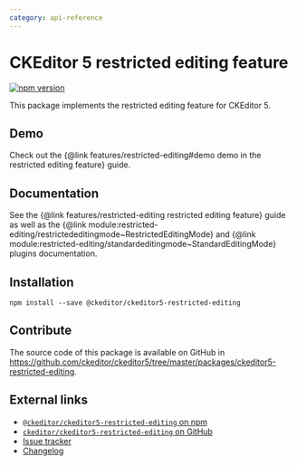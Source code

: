 ```yaml
---
category: api-reference
---
```


# CKEditor 5 restricted editing feature

[![npm version](https://badge.fury.io/js/%40ckeditor%2Fckeditor5-restricted-editing.svg)](https://www.npmjs.com/package/@ckeditor/ckeditor5-restricted-editing)

This package implements the restricted editing feature for CKEditor 5.

## Demo

Check out the {@link features/restricted-editing#demo demo in the restricted editing feature} guide.

## Documentation

See the {@link features/restricted-editing restricted editing feature} guide as well as the {@link module:restricted-editing/restrictededitingmode~RestrictedEditingMode} and {@link module:restricted-editing/standardeditingmode~StandardEditingMode} plugins documentation.

## Installation

```plaintext
npm install --save @ckeditor/ckeditor5-restricted-editing
```

## Contribute

The source code of this package is available on GitHub in https://github.com/ckeditor/ckeditor5/tree/master/packages/ckeditor5-restricted-editing.

## External links

* [`@ckeditor/ckeditor5-restricted-editing` on npm](https://www.npmjs.com/package/@ckeditor/ckeditor5-restricted-editing)
* [`ckeditor/ckeditor5-restricted-editing` on GitHub](https://github.com/ckeditor/ckeditor5/tree/master/packages/ckeditor5-restricted-editing)
* [Issue tracker](https://github.com/ckeditor/ckeditor5/issues)
* [Changelog](https://github.com/ckeditor/ckeditor5-restricted-editing/blob/master/CHANGELOG.md)
